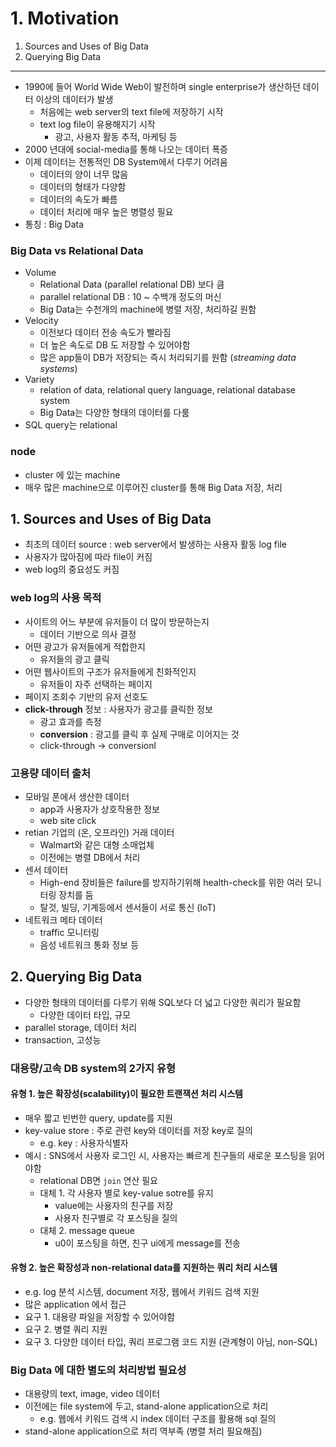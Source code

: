 # 1. Motivation

1. Sources and Uses of Big Data
2. Querying Big Data

---

- 1990에 들어 World Wide Web이 발전하며 single enterprise가 생산하던 데이터 이상의 데이터가 발생
    - 처음에는 web server의 text file에 저장하기 시작
    - text log file이 유용해지기 시작
        - 광고, 사용자 활동 추적, 마케팅 등
- 2000 년대에 social-media를 통해 나오는 데이터 폭증
- 이제 데이터는 전통적인 DB System에서 다루기 어려움
    - 데이터의 양이 너무 많음
    - 데이터의 형태가 다양함
    - 데이터의 속도가 빠름
    - 데이터 처리에 매우 높은 병렬성 필요
- 통칭 : Big Data

### Big Data vs Relational Data

- Volume
    - Relational Data (parallel relational DB) 보다 큼
    - parallel relational DB : 10 ~ 수백개 정도의 머신
    - Big Data는 수천개의 machine에 병렬 저장, 처리하길 원함
- Velocity
    - 이전보다 데이터 전송 속도가 빨라짐
    - 더 높은 속도로 DB 도 저장할 수 있어야함
    - 많은 app들이 DB가 저장되는 즉시 처리되기를 원함 (_streaming data systems_)
- Variety
    - relation of data, relational query language, relational database system
    - Big Data는 다양한 형태의 데이터를 다룸
- SQL query는 relational

### node

- cluster 에 있는 machine
- 매우 많은 machine으로 이루어진 cluster를 통해 Big Data 저장, 처리

## 1. Sources and Uses of Big Data

- 최초의 데이터 source : web server에서 발생하는 사용자 활동 log file
- 사용자가 많아짐에 따라 file이 커짐
- web log의 중요성도 커짐

### web log의 사용 목적

- 사이트의 어느 부분에 유저들이 더 많이 방문하는지
    - 데이터 기반으로 의사 결정
- 어떤 광고가 유저들에게 적합한지
    - 유저들의 광고 클릭
- 어떤 웹사이트의 구조가 유저들에게 친화적인지
    - 유저들이 자주 선택하는 페이지
- 페이지 조회수 기반의 유저 선호도
- **click-through** 정보 : 사용자가 광고를 클릭한 정보
    - 광고 효과를 측정
    - **conversion** : 광고를 클릭 후 실제 구매로 이어지는 것
    - click-through -> conversionl

### 고용량 데이터 출처

- 모바일 폰에서 생산한 데이터
    - app과 사용자가 상호작용한 정보
    - web site click
- retian 기업의 (온, 오프라인) 거래 데이터
    - Walmart와 같은 대형 소매업체
    - 이전에는 병렬 DB에서 처리
- 센서 데이터
    - High-end 장비들은 failure를 방지하기위해 health-check를 위한 여러 모니터링 장치를 둠
    - 탈것, 빌딩, 기계등에서 센서들이 서로 통신 (IoT)
- 네트워크 메타 데이터
    - traffic 모니터링
    - 음성 네트워크 통화 정보 등

## 2. Querying Big Data

- 다양한 형태의 데이터를 다루기 위해 SQL보다 더 넓고 다양한 쿼리가 필요함
    - 다양한 데이터 타입, 규모
- parallel storage, 데이터 처리
- transaction, 고성능

### 대용량/고속 DB system의 2가지 유형

#### 유형 1. 높은 확장성(scalability)이 필요한 트랜잭션 처리 시스템

- 매우 짧고 빈번한 query, update를 지원
- key-value store : 주로 관련 key와 데이터를 저장 key로 질의
    - e.g. key : 사용자식별자
- 예시 :  SNS에서 사용자 로그인 시, 사용자는 빠르게 친구들의 새로운 포스팅을 읽어야함
    - relational DB면 `join` 연산 필요
    - 대체 1. 각 사용자 별로 key-value sotre를 유지
        - value에는 사용자의 친구를 저장
        - 사용자 친구별로 각 포스팅을 질의
    - 대체 2. message queue
        - u0이 포스팅을 하면, 친구 ui에게 message를 전송

#### 유형 2. 높은 확장성과 non-relational data를 지원하는 쿼리 처리 시스템

- e.g. log 분석 시스템, document 저장, 웹에서 키워드 검색 지원
- 많은 application 에서 접근
- 요구 1. 대용량 파일을 저장할 수 있어야함
- 요구 2. 병렬 쿼리 지원
- 요구 3. 다양한 데이터 타입, 쿼리 프로그램 코드 지원 (관계형이 아님, non-SQL)

### Big Data 에 대한 별도의 처리방법 필요성

- 대용량의 text, image, video 데이터
- 이전에는 file system에 두고, stand-alone application으로 처리
    - e.g. 웹에서 키워드 검색 시 index 데이터 구조를 활용해 sql 질의
- stand-alone application으로 처리 역부족 (병렬 처리 필요해짐)